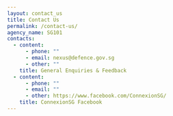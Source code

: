 ```yaml
---
layout: contact_us
title: Contact Us
permalink: /contact-us/
agency_name: SG101
contacts:
  - content:
      - phone: ""
      - email: nexus@defence.gov.sg
      - other: ""
    title: General Enquiries & Feedback
  - content:
      - phone: ""
      - email: ""
      - other: https://www.facebook.com/ConnexionSG/
    title: ConnexionSG Facebook
---
```


